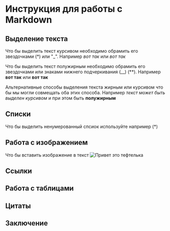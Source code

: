 # Инструкция для работы с Markdown

## Выделение текста

Что бы выделить текст курсивом необходимо обрамить его звездочками (*) или "_". Например *вот так* или _вот так_

Что бы выделить текст полужирным необходимо обрамить его звездочками или знаками нижнего подчеркивания (__) (**). Например **вот так** или __вот так__

Альтернативные способы выделения текста жирным или курсивом что бы мы могли совмещать оба этих способа. Например _текст может быть выделен курсивом_ и при этом быть **полужирным**

## Списки
Что бы выделить ненумерованный спсиок используйте например (*)
## Работа с изображением

Что бы вставить изображение в текст ![Привет это тефтелька](3.jpg)



## Cсылки

## Работа с таблицами

## Цитаты

## Заключение

